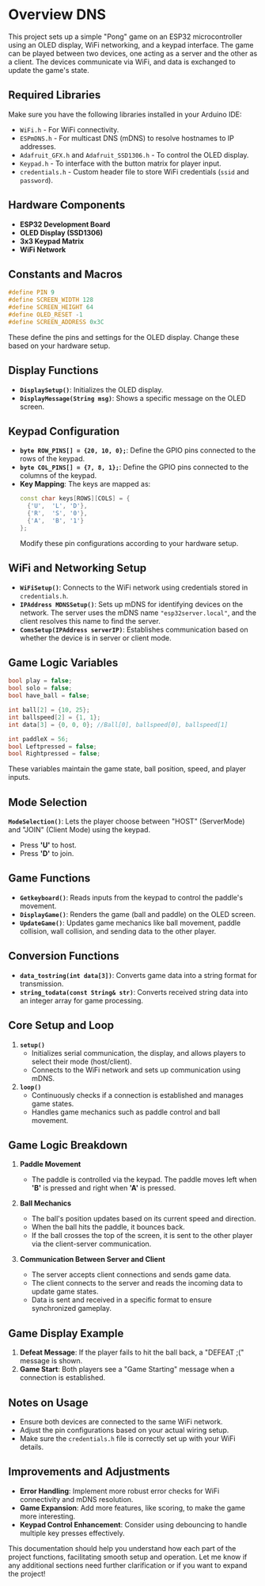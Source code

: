 # Overview DNS
This project sets up a simple "Pong" game on an ESP32 microcontroller using an OLED display, WiFi networking, and a keypad interface. The game can be played between two devices, one acting as a server and the other as a client. The devices communicate via WiFi, and data is exchanged to update the game's state.

## Required Libraries
Make sure you have the following libraries installed in your Arduino IDE:
- `WiFi.h` - For WiFi connectivity.
- `ESPmDNS.h` - For multicast DNS (mDNS) to resolve hostnames to IP addresses.
- `Adafruit_GFX.h` and `Adafruit_SSD1306.h` - To control the OLED display.
- `Keypad.h` - To interface with the button matrix for player input.
- `credentials.h` - Custom header file to store WiFi credentials (`ssid` and `password`).

## Hardware Components
- **ESP32 Development Board**
- **OLED Display (SSD1306)**
- **3x3 Keypad Matrix**
- **WiFi Network**

## Constants and Macros
```cpp
#define PIN 9
#define SCREEN_WIDTH 128
#define SCREEN_HEIGHT 64
#define OLED_RESET -1
#define SCREEN_ADDRESS 0x3C
```
These define the pins and settings for the OLED display. Change these based on your hardware setup.

## Display Functions
- **`DisplaySetup()`**: Initializes the OLED display.
- **`DisplayMessage(String msg)`**: Shows a specific message on the OLED screen.

## Keypad Configuration
- **`byte ROW_PINS[] = {20, 10, 0};`**: Define the GPIO pins connected to the rows of the keypad.
- **`byte COL_PINS[] = {7, 8, 1};`**: Define the GPIO pins connected to the columns of the keypad.
- **Key Mapping**: The keys are mapped as:
  ```cpp
  const char keys[ROWS][COLS] = {
    {'U',  'L', 'D'}, 
    {'R',  'S', '0'},  
    {'A',  'B', '1'}  
  };
  ```
  Modify these pin configurations according to your hardware setup.

## WiFi and Networking Setup
- **`WiFiSetup()`**: Connects to the WiFi network using credentials stored in `credentials.h`.
- **`IPAddress MDNSSetup()`**: Sets up mDNS for identifying devices on the network. The server uses the mDNS name `"esp32server.local"`, and the client resolves this name to find the server.
- **`ComsSetup(IPAddress serverIP)`**: Establishes communication based on whether the device is in server or client mode.

## Game Logic Variables
```cpp
bool play = false;
bool solo = false;
bool have_ball = false;

int ball[2] = {10, 25};
int ballspeed[2] = {1, 1};
int data[3] = {0, 0, 0}; //Ball[0], ballspeed[0], ballspeed[1]

int paddleX = 56;
bool Leftpressed = false;
bool Rightpressed = false;
```
These variables maintain the game state, ball position, speed, and player inputs.

## Mode Selection
**`ModeSelection()`**: Lets the player choose between "HOST" (ServerMode) and "JOIN" (Client Mode) using the keypad. 
- Press **'U'** to host.
- Press **'D'** to join.

## Game Functions
- **`Getkeyboard()`**: Reads inputs from the keypad to control the paddle's movement.
- **`DisplayGame()`**: Renders the game (ball and paddle) on the OLED screen.
- **`UpdateGame()`**: Updates game mechanics like ball movement, paddle collision, wall collision, and sending data to the other player.

## Conversion Functions
- **`data_tostring(int data[3])`**: Converts game data into a string format for transmission.
- **`string_todata(const String& str)`**: Converts received string data into an integer array for game processing.

## Core Setup and Loop
1. **`setup()`**
   - Initializes serial communication, the display, and allows players to select their mode (host/client).
   - Connects to the WiFi network and sets up communication using mDNS.
2. **`loop()`**
   - Continuously checks if a connection is established and manages game states.
   - Handles game mechanics such as paddle control and ball movement.

## Game Logic Breakdown
1. **Paddle Movement**
   - The paddle is controlled via the keypad. The paddle moves left when **'B'** is pressed and right when **'A'** is pressed. 
2. **Ball Mechanics**
   - The ball's position updates based on its current speed and direction.
   - When the ball hits the paddle, it bounces back.
   - If the ball crosses the top of the screen, it is sent to the other player via the client-server communication. 

3. **Communication Between Server and Client**
   - The server accepts client connections and sends game data.
   - The client connects to the server and reads the incoming data to update game states.
   - Data is sent and received in a specific format to ensure synchronized gameplay.

## Game Display Example
1. **Defeat Message**: If the player fails to hit the ball back, a "DEFEAT ;(" message is shown.
2. **Game Start**: Both players see a "Game Starting" message when a connection is established.

## Notes on Usage
- Ensure both devices are connected to the same WiFi network.
- Adjust the pin configurations based on your actual wiring setup.
- Make sure the `credentials.h` file is correctly set up with your WiFi details.

## Improvements and Adjustments
- **Error Handling**: Implement more robust error checks for WiFi connectivity and mDNS resolution.
- **Game Expansion**: Add more features, like scoring, to make the game more interesting.
- **Keypad Control Enhancement**: Consider using debouncing to handle multiple key presses effectively.

This documentation should help you understand how each part of the project functions, facilitating smooth setup and operation. Let me know if any additional sections need further clarification or if you want to expand the project!
